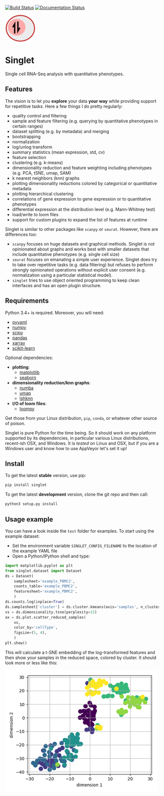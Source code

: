 [![Build Status](https://travis-ci.org/iosonofabio/singlet.svg?branch=master)](https://travis-ci.org/iosonofabio/singlet)
[![Documentation Status](https://readthedocs.org/projects/singlet/badge/?version=master)](http://singlet.readthedocs.io)

![Logo](docs/_static/logo.png)
# Singlet
Single cell RNA-Seq analysis with quantitative phenotypes.

## Features
The vision is to let you **explore** your data **your way** while providing support for repetitive tasks. Here a few things I do pretty regularly:
- quality control and filtering
- sample and feature filtering (e.g. querying by quantitative phenotypes in certain ranges)
- dataset splitting (e.g. by metadata) and merging
- bootstrapping
- normalization
- log/unlog transform
- summary statistics (mean expression, std, cv)
- feature selection
- clustering (e.g. k-means)
- dimensionality reduction and feature weighting including phenotypes (e.g. PCA, tSNE, umap, SAM)
- k nearest neighbors (knn) graphs
- plotting dimensionality reductions colored by categorical or quantitative metadata
- plotting hierarchical clustering
- correlations of gene expression to gene expression or to quantitative phenotypes
- differential expression at the distribution level (e.g. Mann-Whitney test)
- load/write to loom files
- support for custom plugins to expand the list of features at runtime

Singlet is similar to other packages like ``scanpy`` or ``seurat``. However, there are differences too:
- ``scanpy`` focuses on huge datasets and graphical methods. Singlet is not opinionated about graphs and works best with smaller datasets that include quantitative phenotypes (e.g. single cell size)
- ``seurat`` focuses on emanating a simple user experience. Singlet does try to take over repetitive tasks (e.g. data filtering) but refuses to perform strongly opinionated operations without explicit user consent (e.g. normalization using a particular statistical model).
- ``singlet`` tries to use object oriented programming to keep clean interfaces and has an open plugin structure.

## Requirements
Python 3.4+ is required. Moreover, you will need:
- [pyyaml](https://pyyaml.org/)
- [numpy](http://www.numpy.org/)
- [scipy](https://www.scipy.org/)
- [pandas](http://pandas.pydata.org/)
- [xarray](http://xarray.pydata.org/en/stable/)
- [scikit-learn](http://scikit-learn.org)

Optional dependencies:
- **plotting**:
  - [matplotlib](https://matplotlib.org/)
  - [seaborn](https://seaborn.pydata.org/)
- **dimensionality reduction/knn graphs**:
  - [numba](https://numba.pydata.org/)
  - [umap](https://github.com/lmcinnes/umap)
  - [lshknn](https://github.com/iosonofabio/lshknn)
- **I/O of loom files**:
  - [loompy](http://loompy.org/)

Get those from your Linux distribution, `pip`, `conda`, or whatever other source of poison.

Singlet is pure Python for the time being. So it should work on any platform supported by its dependencies, in particular various Linux distributions, recent-ish OSX, and Windows. It is *tested* on Linux and OSX, but if you are a Windows user and know how to use AppVeyor let's set it up!

## Install
To get the latest **stable** version, use pip:
```bash
pip install singlet
```

To get the latest **development** version, clone the git repo and then call:
```bash
python3 setup.py install
```

## Usage example
You can have a look inside the `test` folder for examples. To start using the example dataset:
- Set the environment variable `SINGLET_CONFIG_FILENAME` to the location of the example YAML file
- Open a Python/IPython shell and type:

```python
import matplotlib.pyplot as plt
from singlet.dataset import Dataset
ds = Dataset(
    samplesheet='example_PBMC2',
    counts_table='example_PBMC2',
    featuresheet='example_PBMC2',
    )
ds.counts.log(inplace=True)
ds.samplesheet['cluster'] = ds.cluster.kmeans(axis='samples', n_clusters=5)
vs = ds.dimensionality.tsne(perplexity=15)
ax = ds.plot.scatter_reduced_samples(
    vs,
    color_by='cellType',
    figsize=(5, 4),    
    )
plt.show()
```

This will calculate a t-SNE embedding of the log-transformed features and then show your samples in the reduced space, colored by cluster. It should look more or less like this:

![t-SNE example](docs/_static/example_tsne_2.png)


